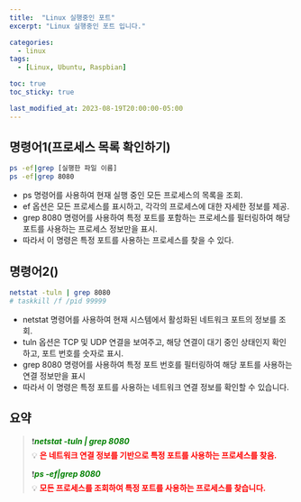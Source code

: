 ```yaml
---
title:  "Linux 실행중인 포트"
excerpt: "Linux 실행중인 포트 입니다."

categories:
  - linux
tags:
  - [Linux, Ubuntu, Raspbian]

toc: true
toc_sticky: true

last_modified_at: 2023-08-19T20:00:00-05:00
---
```



## 명령어1(프로세스 목록 확인하기)
```bash
ps -ef|grep [실행한 파일 이름]
ps -ef|grep 8080


```

- ps 명령어를 사용하여 현재 실행 중인 모든 프로세스의 목록을 조회.
- ef 옵션은 모든 프로세스를 표시하고, 각각의 프로세스에 대한 자세한 정보를 제공.  
- grep 8080 명령어를 사용하여 특정 포트를 포함하는 프로세스를 필터링하여 해당 포트를 사용하는 프로세스 정보만을 표시.  
- 따라서 이 명령은 특정 포트를 사용하는 프로세스를 찾을 수 있다.




## 명령어2()
```bash
netstat -tuln | grep 8080
# taskkill /f /pid 99999

```

- netstat 명령어를 사용하여 현재 시스템에서 활성화된 네트워크 포트의 정보를 조회.
- tuln 옵션은 TCP 및 UDP 연결을 보여주고, 해당 연결이 대기 중인 상태인지 확인하고, 포트 번호를 숫자로 표시.
- grep 8080 명령어를 사용하여 특정 포트 번호를 필터링하여 해당 포트를 사용하는 연결 정보만을 표시
- 따라서 이 명령은 특정 포트를 사용하는 네트워크 연결 정보를 확인할 수 있습니다.



## 요약
> ❗<span style='color:green'>***netstat -tuln | grep 8080***</span>  
> 💡 <span style='color:red'>**은 네트워크 연결 정보를 기반으로 특정 포트를 사용하는 프로세스를 찾음.**</span>  
>   
> ❗<span style='color:green'>***ps -ef|grep 8080***</span>  
> 💡 <span style='color:red'>**모든 프로세스를 조회하여 특정 포트를 사용하는 프로세스를 찾습니다.**</span>  
